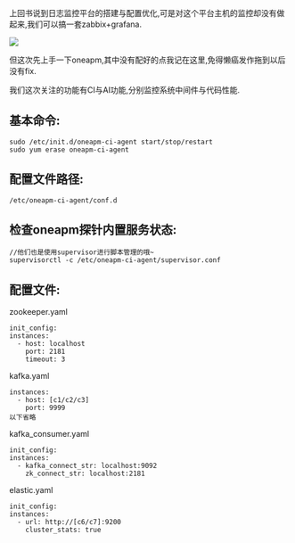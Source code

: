 上回书说到日志监控平台的搭建与配置优化,可是对这个平台主机的监控却没有做起来,我们可以搞一套zabbix+grafana. 

![](http://7xqjx7.com1.z0.glb.clouddn.com/image/Screen%20Shot%202016-05-09%20at%2018.03.36.png?imageView2/2/h/400) 

但这次先上手一下oneapm,其中没有配好的点我记在这里,免得懒癌发作拖到以后没有fix. 

我们这次关注的功能有CI与AI功能,分别监控系统中间件与代码性能. 

## 基本命令: 

```
sudo /etc/init.d/oneapm-ci-agent start/stop/restart
sudo yum erase oneapm-ci-agent
```  

## 配置文件路径: 

```
/etc/oneapm-ci-agent/conf.d 
``` 

## 检查oneapm探针内置服务状态: 

```
//他们也是使用supervisor进行脚本管理的哦~
supervisorctl -c /etc/oneapm-ci-agent/supervisor.conf 
``` 

## 配置文件: 

zookeeper.yaml 

```
init_config:
instances:
  - host: localhost
    port: 2181
    timeout: 3  
``` 

kafka.yaml 

```
instances:
  - host: [c1/c2/c3]
    port: 9999 
以下省略
``` 

kafka_consumer.yaml 

```
init_config:
instances:
  - kafka_connect_str: localhost:9092 
    zk_connect_str: localhost:2181 
``` 

elastic.yaml 

```
init_config:
instances:
  - url: http://[c6/c7]:9200
    cluster_stats: true
```  









